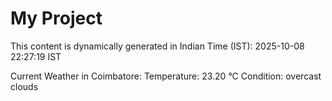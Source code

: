 # My Project

This content is dynamically generated in Indian Time (IST): 2025-10-08 22:27:19 IST


Current Weather in Coimbatore:
Temperature: 23.20 °C
Condition: overcast clouds
